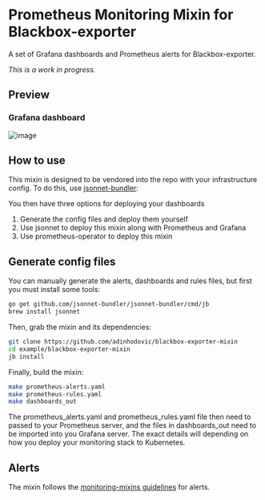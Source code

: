 # Prometheus Monitoring Mixin for Blackbox-exporter

A set of Grafana dashboards and Prometheus alerts for Blackbox-exporter.

_This is a work in progress._

## Preview

### Grafana dashboard

![image](https://user-images.githubusercontent.com/12065867/110215613-0c8ce600-7eab-11eb-9fd3-dc5b62807176.png)

## How to use

This mixin is designed to be vendored into the repo with your infrastructure config.
To do this, use [jsonnet-bundler](https://github.com/jsonnet-bundler/jsonnet-bundler):

You then have three options for deploying your dashboards

1. Generate the config files and deploy them yourself
2. Use jsonnet to deploy this mixin along with Prometheus and Grafana
3. Use prometheus-operator to deploy this mixin

## Generate config files

You can manually generate the alerts, dashboards and rules files, but first you
must install some tools:

```sh
go get github.com/jsonnet-bundler/jsonnet-bundler/cmd/jb
brew install jsonnet
```

Then, grab the mixin and its dependencies:

```sh
git clone https://github.com/adinhodovic/blackbox-exporter-mixin
cd example/blackbox-exporter-mixin
jb install
```

Finally, build the mixin:

```sh
make prometheus-alerts.yaml
make prometheus-rules.yaml
make dashboards_out
```

The prometheus_alerts.yaml and prometheus_rules.yaml file then need to passed to your Prometheus server, and the files in dashboards_out need to be imported into you Grafana server. The exact details will depending on how you deploy your monitoring stack to Kubernetes.

## Alerts

The mixin follows the [monitoring-mixins guidelines](https://github.com/monitoring-mixins/docs#guidelines-for-alert-names-labels-and-annotations) for alerts.
